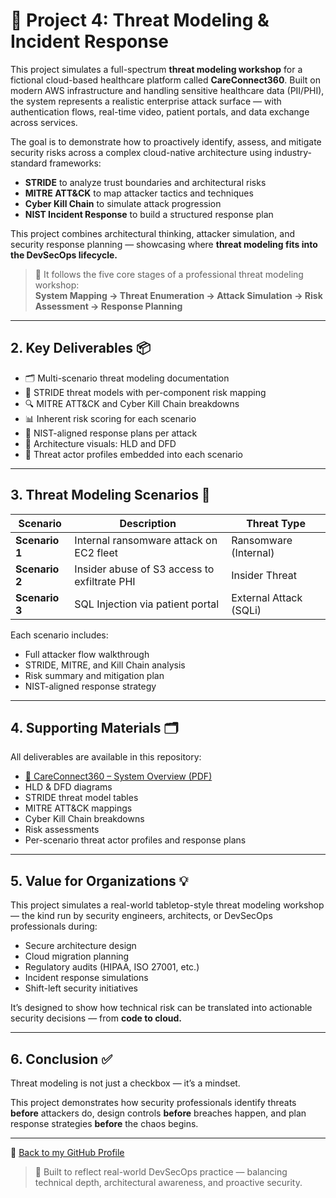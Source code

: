 # 🧠 Project 4: Threat Modeling & Incident Response

This project simulates a full-spectrum **threat modeling workshop** for a fictional cloud-based healthcare platform called **CareConnect360**. Built on modern AWS infrastructure and handling sensitive healthcare data (PII/PHI), the system represents a realistic enterprise attack surface — with authentication flows, real-time video, patient portals, and data exchange across services.

The goal is to demonstrate how to proactively identify, assess, and mitigate security risks across a complex cloud-native architecture using industry-standard frameworks:
- **STRIDE** to analyze trust boundaries and architectural risks  
- **MITRE ATT&CK** to map attacker tactics and techniques  
- **Cyber Kill Chain** to simulate attack progression  
- **NIST Incident Response** to build a structured response plan

This project combines architectural thinking, attacker simulation, and security response planning — showcasing where **threat modeling fits into the DevSecOps lifecycle.**

> 🔁 It follows the five core stages of a professional threat modeling workshop:  
> **System Mapping → Threat Enumeration → Attack Simulation → Risk Assessment → Response Planning**

---

## 2. Key Deliverables 📦

- 🗂️ Multi-scenario threat modeling documentation  
- 🧠 STRIDE threat models with per-component risk mapping  
- 🔍 MITRE ATT&CK and Cyber Kill Chain breakdowns  
- 📊 Inherent risk scoring for each scenario  
- 🧯 NIST-aligned response plans per attack  
- 🧱 Architecture visuals: HLD and DFD  
- 👤 Threat actor profiles embedded into each scenario

---

## 3. Threat Modeling Scenarios 🎯

| Scenario | Description | Threat Type |
|----------|-------------|-------------|
| **Scenario 1** | Internal ransomware attack on EC2 fleet | Ransomware (Internal) |
| **Scenario 2** | Insider abuse of S3 access to exfiltrate PHI | Insider Threat |
| **Scenario 3** | SQL Injection via patient portal | External Attack (SQLi) |

Each scenario includes:
- Full attacker flow walkthrough  
- STRIDE, MITRE, and Kill Chain analysis  
- Risk summary and mitigation plan  
- NIST-aligned response strategy

---

## 4. Supporting Materials 🗂️

All deliverables are available in this repository:

- [📄 CareConnect360 – System Overview (PDF)](/docs/CareConnect360.pdf)  
- HLD & DFD diagrams  
- STRIDE threat model tables  
- MITRE ATT&CK mappings  
- Cyber Kill Chain breakdowns  
- Risk assessments  
- Per-scenario threat actor profiles and response plans

---

## 5. Value for Organizations 💡

This project simulates a real-world tabletop-style threat modeling workshop — the kind run by security engineers, architects, or DevSecOps professionals during:

- Secure architecture design  
- Cloud migration planning  
- Regulatory audits (HIPAA, ISO 27001, etc.)  
- Incident response simulations  
- Shift-left security initiatives

It’s designed to show how technical risk can be translated into actionable security decisions — from **code to cloud.**

---

## 6. Conclusion ✅

Threat modeling is not just a checkbox — it’s a mindset.

This project demonstrates how security professionals identify threats **before** attackers do, design controls **before** breaches happen, and plan response strategies **before** the chaos begins.

---

🔗 [Back to my GitHub Profile](https://github.com/nfroze)

> 📌 Built to reflect real-world DevSecOps practice — balancing technical depth, architectural awareness, and proactive security.